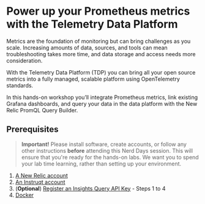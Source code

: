 # Power up your Prometheus metrics with the Telemetry Data Platform

Metrics are the foundation of monitoring but can bring challenges as you scale. Increasing amounts of data, sources, and tools can mean troubleshooting takes more time, and data storage and access needs more consideration.

With the Telemetry Data Platform (TDP) you can bring all your open source metrics into a fully managed, scalable platform using OpenTelemetry standards.

In this hands-on workshop you’ll integrate Prometheus metrics, link existing Grafana dashboards, and query your data in the data platform with the New Relic PromQL Query Builder.

## Prerequisites

> **Important!** Please install software, create accounts, or follow any other instructions **before** attending this Nerd Days session. This will ensure that you're ready for the hands-on labs. We want you to spend your lab time learning, rather than setting up your environment.

1. [A New Relic account](https://newrelic.com/signup)
2. [An Instruqt account](http://instruqt.com)
3. (**Optional**) [Register an Insights Query API Key](https://docs.newrelic.com/docs/insights/insights-api/get-data/query-insights-event-data-api) - Steps 1 to 4
4. [Docker](https://docs.docker.com/get-docker/)